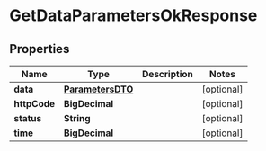 

# GetDataParametersOkResponse


## Properties

| Name | Type | Description | Notes |
|------------ | ------------- | ------------- | -------------|
|**data** | [**ParametersDTO**](ParametersDTO.md) |  |  [optional] |
|**httpCode** | **BigDecimal** |  |  [optional] |
|**status** | **String** |  |  [optional] |
|**time** | **BigDecimal** |  |  [optional] |



